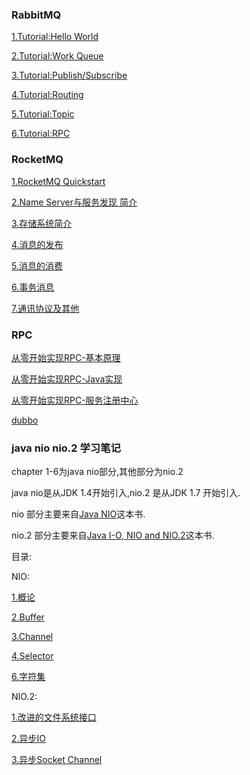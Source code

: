 ### RabbitMQ
[1.Tutorial:Hello World](https://github.com/HeyMoon/notes/blob/master/RabbitMQ/RabbitMQ_Tutorial_1_Hello_World.md)

[2.Tutorial:Work Queue](https://github.com/HeyMoon/notes/blob/master/RabbitMQ/RabbitMQ_Tutorial_2_Work_Queue.md)

[3.Tutorial:Publish/Subscribe](https://github.com/HeyMoon/notes/blob/master/RabbitMQ/RabbitMQ_Tutorial_3_Publish_Subscribe.md)

[4.Tutorial:Routing](https://github.com/HeyMoon/notes/blob/master/RabbitMQ/RabbitMQ_Tutorial_4_%20Routing.md)

[5.Tutorial:Topic](https://github.com/HeyMoon/notes/blob/master/RabbitMQ/RabbitMQ_Tutorial_5_Topics.md)

[6.Tutorial:RPC](https://github.com/HeyMoon/notes/blob/master/RabbitMQ/RabbitMQ_Tutorial_6_RPC.md)


### RocketMQ

[1.RocketMQ Quickstart](https://github.com/HeyMoon/notes/blob/master/RocketMQ-note/RocketMQ-quickstart.md)

[2.Name Server与服务发现 简介](https://github.com/HeyMoon/notes/blob/master/RocketMQ-note/Name%20Server%E7%AE%80%E4%BB%8B.md)

[3.存储系统简介](https://github.com/HeyMoon/notes/blob/master/RocketMQ-note/%E5%AD%98%E5%82%A8%E7%B3%BB%E7%BB%9F%E7%AE%80%E4%BB%8B.md)

[4.消息的发布](https://github.com/HeyMoon/notes/blob/master/RocketMQ-note/%E6%B6%88%E6%81%AF%E7%9A%84%E5%8F%91%E5%B8%83.md)

[5.消息的消费](https://github.com/HeyMoon/notes/blob/master/RocketMQ-note/%E6%B6%88%E6%81%AF%E7%9A%84%E6%B6%88%E8%B4%B9.md)

[6.事务消息](https://github.com/HeyMoon/notes/blob/master/RocketMQ-note/%E4%BA%8B%E5%8A%A1%E6%B6%88%E6%81%AF.md)

[7.通讯协议及其他](https://github.com/HeyMoon/notes/blob/master/RocketMQ-note/RocketMQ%E9%80%9A%E4%BF%A1%E5%8D%8F%E8%AE%AE%E5%8F%8A%E5%85%B6%E4%BB%96.md)

### RPC

[从零开始实现RPC-基本原理](https://github.com/HeyMoon/notes/blob/master/rpc%E5%8E%9F%E7%90%86/%E4%BB%8E%E9%9B%B6%E5%BC%80%E5%A7%8B%E5%AE%9E%E7%8E%B0RPC-(1)%E5%9F%BA%E6%9C%AC%E5%8E%9F%E7%90%86.md)

[从零开始实现RPC-Java实现](https://github.com/HeyMoon/notes/blob/master/rpc%E5%8E%9F%E7%90%86/%E4%BB%8E%E9%9B%B6%E5%BC%80%E5%A7%8B%E5%AE%9E%E7%8E%B0RPC-(2)Java%20%E5%AE%9E%E7%8E%B0.md)

[从零开始实现RPC-服务注册中心](https://github.com/HeyMoon/notes/blob/master/rpc%E5%8E%9F%E7%90%86/%E4%BB%8E%E9%9B%B6%E5%BC%80%E5%A7%8B%E5%AE%9E%E7%8E%B0RPC-(3)%E6%9C%8D%E5%8A%A1%E6%B3%A8%E5%86%8C%E4%B8%AD%E5%BF%83.md)

[dubbo](https://github.com/HeyMoon/notes/blob/master/dubbo-note/dubbo.md)

### java nio nio.2 学习笔记
chapter 1-6为java nio部分,其他部分为nio.2

java nio是从JDK 1.4开始引入,nio.2 是从JDK 1.7 开始引入.


nio 部分主要来自[Java NIO](http://it-ebooks.info/book/380/)这本书.


nio.2 部分主要来自[Java I-O, NIO and NIO.2](http://it-ebooks.info/book/6430/)这本书.

目录:

NIO:

[1.概论](https://github.com/HeyMoon/notes/tree/master/java_nio-note/chapter1/java_nio_introduction.md)

[2.Buffer](https://github.com/HeyMoon/notes/tree/master/java_nio-note/chapter2/Buffers.md)

[3.Channel](https://github.com/HeyMoon/notes/tree/master/java_nio-note/chapter3/channels.md)

[4.Selector](https://github.com/HeyMoon/notes/tree/master/java_nio-note/chapter4/Selectors.md)

[6.字符集](https://github.com/HeyMoon/notes/tree/master/java_nio-note/chapter%206/Character-Sets.md)

NIO.2:

[1.改进的文件系统接口](https://github.com/HeyMoon/notes/tree/master/java_nio-note/nio2-chapter12/improved-file-system-interface.md)

[2.异步IO](https://github.com/HeyMoon/notes/tree/master/java_nio-note/nio2-chapter13/asynchronous_IO.md)

[3.异步Socket Channel](https://github.com/HeyMoon/notes/tree/master/java_nio-note/nio2-chapter14/completion_of_socket_channel_functionality.md)